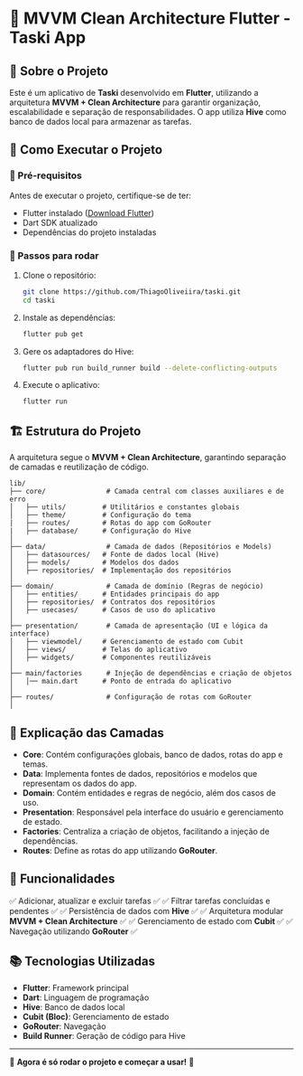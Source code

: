 # 📌 MVVM Clean Architecture Flutter - Taski App

## 📖 Sobre o Projeto
Este é um aplicativo de **Taski** desenvolvido em **Flutter**, utilizando a arquitetura **MVVM + Clean Architecture** para garantir organização, escalabilidade e separação de responsabilidades. O app utiliza **Hive** como banco de dados local para armazenar as tarefas.

## 🚀 Como Executar o Projeto

### 🔹 Pré-requisitos
Antes de executar o projeto, certifique-se de ter:
- Flutter instalado ([Download Flutter](https://flutter.dev/docs/get-started/install))
- Dart SDK atualizado
- Dependências do projeto instaladas

### 🔹 Passos para rodar
1. Clone o repositório:
   ```sh
   git clone https://github.com/ThiagoOliveiira/taski.git
   cd taski
   ```
2. Instale as dependências:
   ```sh
   flutter pub get
   ```
3. Gere os adaptadores do Hive:
   ```sh
   flutter pub run build_runner build --delete-conflicting-outputs
   ```
4. Execute o aplicativo:
   ```sh
   flutter run
   ```

## 🏗️ Estrutura do Projeto
A arquitetura segue o **MVVM + Clean Architecture**, garantindo separação de camadas e reutilização de código.

```
lib/
├── core/               # Camada central com classes auxiliares e de erro
│   ├── utils/         # Utilitários e constantes globais
│   ├── theme/         # Configuração do tema
|   ├── routes/        # Rotas do app com GoRouter
|   ├── database/      # Configuração do Hive 
│
├── data/               # Camada de dados (Repositórios e Models)
│   ├── datasources/   # Fonte de dados local (Hive)
│   ├── models/        # Modelos dos dados
│   ├── repositories/  # Implementação dos repositórios
│
├── domain/             # Camada de domínio (Regras de negócio)
│   ├── entities/      # Entidades principais do app
│   ├── repositories/  # Contratos dos repositórios
│   ├── usecases/      # Casos de uso do aplicativo
│
├── presentation/       # Camada de apresentação (UI e lógica da interface)
│   ├── viewmodel/     # Gerenciamento de estado com Cubit
│   ├── views/         # Telas do aplicativo
│   ├── widgets/       # Componentes reutilizáveis
│
├── main/factories      # Injeção de dependências e criação de objetos
│   │── main.dart      # Ponto de entrada do aplicativo
│  
├── routes/             # Configuração de rotas com GoRouter
│
```

## 🔹 Explicação das Camadas
- **Core**: Contém configurações globais, banco de dados, rotas do app e temas.
- **Data**: Implementa fontes de dados, repositórios e modelos que representam os dados do app.
- **Domain**: Contém entidades e regras de negócio, além dos casos de uso.
- **Presentation**: Responsável pela interface do usuário e gerenciamento de estado.
- **Factories**: Centraliza a criação de objetos, facilitando a injeção de dependências.
- **Routes**: Define as rotas do app utilizando **GoRouter**.

## 🔹 Funcionalidades
✅ Adicionar, atualizar e excluir tarefas ✅
✅ Filtrar tarefas concluídas e pendentes ✅
✅ Persistência de dados com **Hive** ✅
✅ Arquitetura modular **MVVM + Clean Architecture** ✅
✅ Gerenciamento de estado com **Cubit** ✅
✅ Navegação utilizando **GoRouter** ✅

## 📚 Tecnologias Utilizadas
- **Flutter**: Framework principal
- **Dart**: Linguagem de programação
- **Hive**: Banco de dados local
- **Cubit (Bloc)**: Gerenciamento de estado
- **GoRouter**: Navegação
- **Build Runner**: Geração de código para Hive

---
🚀 **Agora é só rodar o projeto e começar a usar!** 🚀

#